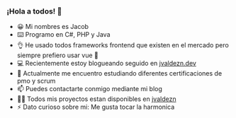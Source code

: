 ### ¡Hola a todos! 👋

- 😀 Mi nombres es Jacob
- ⌨️ Programo en C#, PHP y Java 
- 👌 He usado todos frameworks frontend que existen en el mercado pero siempre prefiero usar vue 🧡
- 💻 Recientemente estoy blogueando seguido en [jvaldezn.dev](https://jvaldezn.dev)
- 🔭 Actualmente me encuentro estudiando diferentes certificaciones de pmo y scrum
- 📫 Puedes contactarte conmigo mediante mi blog
- 👨‍💻 Todos mis proyectos estan disponibles en [jvaldezn](https://github.com/jvaldezn)
- ⚡ Dato curioso sobre mi: Me gusta tocar la harmonica
